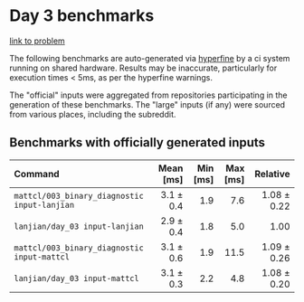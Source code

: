 # Day 3 benchmarks

[link to problem](http://adventofcode.com/2021/day/3)

The following benchmarks are auto-generated via [hyperfine](https://github.com/sharkdp/hyperfine) by a ci system running on shared hardware. Results may be inaccurate, particularly for execution times < 5ms, as per the hyperfine warnings.

The "official" inputs were aggregated from repositories participating in the generation of these benchmarks. The "large" inputs (if any) were sourced from various places, including the subreddit.

## Benchmarks with officially generated inputs
| Command | Mean [ms] | Min [ms] | Max [ms] | Relative |
|:---|---:|---:|---:|---:|
| `mattcl/003_binary_diagnostic input-lanjian` | 3.1 ± 0.4 | 1.9 | 7.6 | 1.08 ± 0.22 |
| `lanjian/day_03 input-lanjian` | 2.9 ± 0.4 | 1.8 | 5.0 | 1.00 |
| `mattcl/003_binary_diagnostic input-mattcl` | 3.1 ± 0.6 | 1.9 | 11.5 | 1.09 ± 0.26 |
| `lanjian/day_03 input-mattcl` | 3.1 ± 0.3 | 2.2 | 4.8 | 1.08 ± 0.20 |
